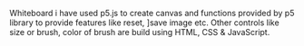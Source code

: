 Whiteboard
i have used p5.js to create canvas and functions provided by p5 library to provide features like reset, ]save image etc. Other controls like size or brush, color of brush are build using HTML, CSS & JavaScript.

